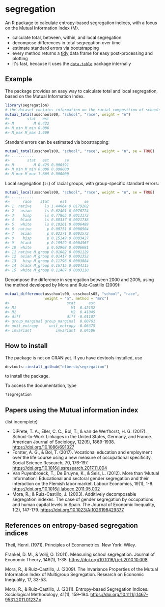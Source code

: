 <!-- README.md is generated from README.Rmd. Please edit that file -->
segregation
===========

An R package to calculate entropy-based segregation indices, with a focus on the Mutual Information Index (M).

-   calculate total, between, within, and local segregation
-   decompose differences in total segregation over time
-   estimate standard errors via bootstrapping
-   every method returns a [tidy](https://cran.r-project.org/web/packages/tidyr/vignettes/tidy-data.html) data frame for easy post-processing and plotting
-   it's fast, because it uses the [`data.table`](https://github.com/Rdatatable/data.table/wiki) package internally

Example
-------

The package provides an easy way to calculate total and local segregation, based on the Mutual Information Index.

``` r
library(segregation)
# the dataset contains information on the racial composition of schools in three U.S. states
mutual_total(usschools00, "school", "race", weight = "n")
#>        stat   est
#> M         M 0.422
#> M_min M_min 0.000
#> M_max M_max 1.609
```

Standard errors can be estimated via boostrapping:

``` r
mutual_total(usschools00, "school", "race", weight = "n", se = TRUE)
#> ..........
#>        stat   est       se
#> M         M 0.425 0.000591
#> M_min M_min 0.000 0.000000
#> M_max M_max 1.609 0.000000
```

Local segregation (`ls`) of racial groups, with group-specific standard errors:

``` r
mutual_local(usschools00, "school", "race", weight = "n", se = TRUE)
#> ..........
#>      race    stat     est        se
#> 1  native      ls 1.44064 0.0179202
#> 2   asian      ls 0.62401 0.0076724
#> 3    hisp      ls 0.77865 0.0013172
#> 4   black      ls 0.88337 0.0021738
#> 5   white      ls 0.18261 0.0006489
#> 6  native       p 0.00751 0.0000904
#> 7   asian       p 0.02271 0.0001572
#> 8    hisp       p 0.15149 0.0003427
#> 9   black       p 0.18922 0.0004567
#> 10  white       p 0.62908 0.0006681
#> 11 native M_group 0.01082 0.0001129
#> 12  asian M_group 0.01417 0.0001352
#> 13   hisp M_group 0.11796 0.0003884
#> 14  black M_group 0.16715 0.0004115
#> 15  white M_group 0.11487 0.0003110
```

Decompose the difference in segregation between 2000 and 2005, using the method developed by Mora and Ruiz-Castillo (2009):

``` r
mutual_difference(usschools00, usschools05, "school", "race", 
                  weight = "n", method = "mrc")
#>                          stat      est
#> M1                         M1  0.42152
#> M2                         M2  0.41045
#> diff                     diff -0.01107
#> group_marginal group_marginal  0.00761
#> unit_entropy     unit_entropy -0.06375
#> invariant           invariant  0.04506
```

How to install
--------------

The package is not on CRAN yet. If you have devtools installed, use

``` r
devtools::install_github("elbersb/segregation") 
```

to install the package.

To access the documentation, type

``` r
?segregation
```

Papers using the Mutual information index
-----------------------------------------

(list incomplete)

-   DiPrete, T. A., Eller, C. C., Bol, T., & van de Werfhorst, H. G. (2017). School-to-Work Linkages in the United States, Germany, and France. American Journal of Sociology, 122(6), 1869-1938. <https://doi.org/10.1086/691327>
-   Forster, A. G., & Bol, T. (2017). Vocational education and employment over the life course using a new measure of occupational specificity. Social Science Research, 70, 176-197. <https://doi.org/10.1016/j.ssresearch.2017.11.004>
-   Van Puyenbroeck, T., De Bruyne, K., & Sels, L. (2012). More than ‘Mutual Information’: Educational and sectoral gender segregation and their interaction on the Flemish labor market. Labour Economics, 19(1), 1-8. <https://doi.org/10.1016/j.labeco.2011.05.002>
-   Mora, R., & Ruiz-Castillo, J. (2003). Additively decomposable segregation indexes. The case of gender segregation by occupations and human capital levels in Spain. The Journal of Economic Inequality, 1(2), 147-179. <https://doi.org/10.1023/A:1026198429377>

References on entropy-based segregation indices
-----------------------------------------------

Theil, Henri. (1971). Principles of Econometrics. New York: Wiley.

Frankel, D. M., & Volij, O. (2011). Measuring school segregation. Journal of Economic Theory, 146(1), 1-38. <https://doi.org/10.1016/j.jet.2010.10.008>

Mora, R., & Ruiz-Castillo, J. (2009). The Invariance Properties of the Mutual Information Index of Multigroup Segregation. Research on Economic Inequality, 17, 33-53.

Mora, R., & Ruiz-Castillo, J. (2011). Entropy-based Segregation Indices. Sociological Methodology, 41(1), 159–194. <https://doi.org/10.1111/j.1467-9531.2011.01237.x>

